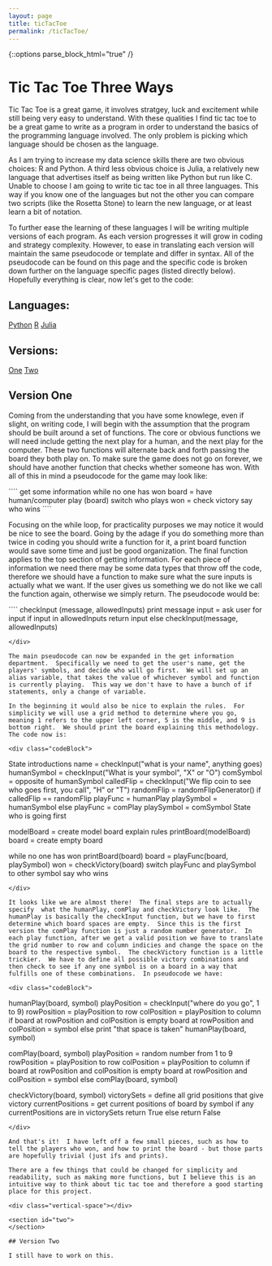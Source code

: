 ```yaml
---
layout: page
title: ticTacToe
permalink: /ticTacToe/
---
```

{::options parse_block_html="true" /}

# Tic Tac Toe Three Ways

Tic Tac Toe is a great game, it involves stratgey, luck and excitement while still being very easy to understand.  With these qualities I find tic tac toe to be a great game to write as a program in order to understand the basics of the programming language involved.  The only problem is picking which language should be chosen as the language.

As I am trying to increase my data science skills there are two obvious choices: R and Python.  A third less obvious choice is Julia, a relatively new language that advertises itself as being written like Python but run like C.  Unable to choose I am going to write tic tac toe in all three languages.  This way if you know one of the languages but not the other you can compare two scripts (like the Rosetta Stone) to learn the new language, or at least learn a bit of notation.  

To further ease the learning of these languages I will be writing multiple versions of each program.  As each version progresses it will grow in coding and strategy complexity.  However, to ease in translating each version will maintain the same pseudocode or template and differ in syntax.  All of the pseudocode can be found on this page and the specific code is broken down further on the language specific pages (listed directly below).  Hopefully everything is clear, now let's get to the code:

<div class="ticTacToe-header">
<div style="text-align: left"> <h2> Languages: </h2> </div>
</div>

<div class="ticTacToe-links">
  <a class="link" href="https://kulmsc.github.io/ticTacToe/python">Python</a>
  <a class="link" href="https://kulmsc.github.io/ticTacToe/R">R</a>
  <a class="link" href="https://kulmsc.github.io/ticTacToe/julia">Julia</a>
</div>

<div class="ticTacToe-header">
<div style="text-align: left"> <h2> Versions: </h2> </div>
</div>

<div class="ticTacToe-links">
  <a class="link" href="#one" data-scroll>One</a>
  <a class="link" href="#two" data-scroll>Two</a>
</div>

<div class="vertical-space"></div>

<section id="one">
</section>

## Version One

Coming from the understanding that you have some knowlege, even if slight, on writing code, I will begin with the assumption that the program should be built around a set of functions.  The core or obvious functions we will need include getting the next play for a human, and the next play for the computer.  These two functions will alternate back and forth passing the board they both play on.  To make sure the game does not go on forever, we should have another function that checks whether someone has won.  With all of this in mind a pseudocode for the game may look like:

<div class="codeBlockNEW">
````
get some information
while no one has won
  board = have human/computer play (board)
  switch who plays
  won = check victory
say who wins
````
</div>

Focusing on the while loop, for practicality purposes we may notice it would be nice to see the board.  Going by the adage if you do something more than twice in coding you should write a function for it, a print board function would save some time and just be good organization.  The final function applies to the top section of getting information.  For each piece of information we need there may be some data types that throw off the code, therefore we should have a function to make sure what the sure inputs is actually what we want.  If the user gives us something we do not like we call the function again, otherwise we simply return.  The pseudocode would be:

<div class="codeBlock">
````
checkInput (message, allowedInputs)
  print message
  input = ask user for input
  if input in allowedInputs
    return input
  else
    checkInput(message, allowedInputs)

````
</div>

The main pseudocode can now be expanded in the get information department.  Specifically we need to get the user's name, get the players' symbols, and decide who will go first.  We will set up an alias variable, that takes the value of whichever symbol and function is currently playing.  This way we don't have to have a bunch of if statements, only a change of variable.

In the beginning it would also be nice to explain the rules.  For simplicity we will use a grid method to determine where you go, meaning 1 refers to the upper left corner, 5 is the middle, and 9 is bottom right.  We should print the board explaining this methodology.  The code now is:

<div class="codeBlock">
````
State introductions
name = checkInput("what is your name", anything goes)
humanSymbol = checkInput("What is your symbol", "X" or "O")
comSymbol = opposite of humanSymbol
calledFlip = checkInput("We flip coin to see who goes first, you call", "H" or "T")
randomFlip = randomFlipGenerator()
if calledFlip == randomFlip
  playFunc = humanPlay
  playSymbol = humanSymbol
else
  playFunc = comPlay
  playSymbol = comSymbol
State who is going first

modelBoard = create model board
explain rules
printBoard(modelBoard)
board = create empty board

while no one has won
  printBoard(board)
  board = playFunc(board, playSymbol)
  won = checkVictory(board)
  switch playFunc and playSymbol to other symbol
say who wins
````
</div>

It looks like we are almost there!  The final steps are to actually specify  what the humanPlay, comPlay and checkVictory look like.  The humanPlay is basically the checkInput function, but we have to first determine which board spaces are empty.  Since this is the first version the comPlay function is just a random number generator.  In each play function, after we get a valid position we have to translate the grid number to row and column indicies and change the space on the board to the respective symbol.  The checkVictory function is a little trickier.  We have to define all possible victory combinations and then check to see if any one symbol is on a board in a way that fulfills one of these combinations.  In pseudocode we have:

<div class="codeBlock">
````
humanPlay(board, symbol)
  playPosition = checkInput("where do you go", 1 to 9)
  rowPosition = playPosition to row
  colPosition = playPosition to column
  if board at rowPosition and colPosition is empty
    board at rowPosition and colPosition = symbol
  else
    print "that space is taken"
    humanPlay(board, symbol)


comPlay(board, symbol)
  playPosition = random number from 1 to 9
  rowPosition = playPosition to row
  colPosition = playPosition to column
  if board at rowPosition and colPosition is empty
    board at rowPosition and colPosition = symbol
  else
    comPlay(board, symbol)


  checkVictory(board, symbol)
    victorySets = define all grid positions that give victory
    currentPositions = get current positions of board by symbol
    if any currentPositions are in victorySets
      return True
    else
      return False

````
</div>

And that's it!  I have left off a few small pieces, such as how to tell the players who won, and how to print the board - but those parts are hopefully trivial (just ifs and prints).

There are a few things that could be changed for simplicity and readability, such as making more functions, but I believe this is an intuitive way to think about tic tac toe and therefore a good starting place for this project.

<div class="vertical-space"></div>

<section id="two">
</section>

## Version Two

I still have to work on this.
